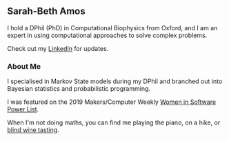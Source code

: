 ## Sarah-Beth Amos

I hold a DPhil (PhD) in Computational Biophysics from Oxford, and I am an expert in using computational approaches to solve complex problems.

Check out my [LinkedIn](https://www.linkedin.com/in/sbtaamos/) for updates.

### About Me

I specialised in Markov State models during my DPhil and branched out into Bayesian statistics and probabilistic programming.

I was featured on the 2019 Makers/Computer Weekly [Women in Software Power List](https://www.computerweekly.com/news/252462987/Winners-of-Makers-Women-in-Software-Powerlist-announced).

When I'm not doing maths, you can find me playing the piano, on a hike, or [blind wine tasting](https://www.vice.com/en_uk/article/zmjqp5/blind-wine-tasting-competition-oxbridge?fbclid=IwAR1-4Xs8tBvVC4fo6xXG6XZ1reZPn7IGEJYFdcW_gS-NvO_XsWsxDYD5CXQ).

